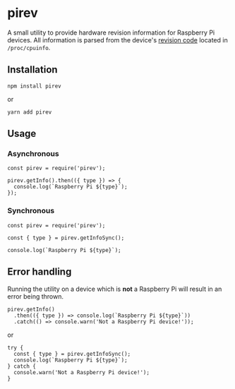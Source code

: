 # pirev

A small utility to provide hardware revision information for Raspberry Pi devices. All information is parsed from the device's [revision code](https://www.raspberrypi.org/documentation/hardware/raspberrypi/revision-codes/README.md) located in `/proc/cpuinfo`.

## Installation

```
npm install pirev
```
or
```
yarn add pirev
```

## Usage

### Asynchronous

```
const pirev = require('pirev');

pirev.getInfo().then(({ type }) => {
  console.log(`Raspberry Pi ${type}`);
});
```

### Synchronous

```
const pirev = require('pirev');

const { type } = pirev.getInfoSync();

console.log(`Raspberry Pi ${type}`);
```

## Error handling

Running the utility on a device which is **not** a Raspberry Pi will result in an error being thrown.

```
pirev.getInfo()
  .then(({ type }) => console.log(`Raspberry Pi ${type}`))
  .catch(() => console.warn('Not a Raspberry Pi device!'));
```
or
```
try {
  const { type } = pirev.getInfoSync();
  console.log(`Raspberry Pi ${type}`);
} catch {
  console.warn('Not a Raspberry Pi device!');
}
```
